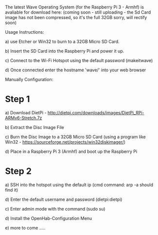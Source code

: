 The latest Wave Operating System (for the Raspberry Pi 3 - Armhf) is avaliable for download here:
(coming soon - still uploading - the Sd Card image has not been compressed, so it's the full 32GB sorry, will rectify soon)

Usage Instructions:

a) use Etcher or Win32 to burn to a 32GB Micro SD Card. 

b) Insert the SD Card into the Raspberry Pi and power it up.

c) Connect to the Wi-Fi Hotspot using the default password (makeitwave)

d) Once connected enter the hostname 'wave/' into your web browser

Manually Configuration: 

# Step 1
a) Download DietPi - http://dietpi.com/downloads/images/DietPi_RPi-ARMv6-Stretch.7z

b) Extract the Disc Image File

c) Burn the Disc Image to a 32GB Micro SD Card (using a program like Win32 - https://sourceforge.net/projects/win32diskimager/)

d) Place in a Raspberry Pi 3 (Armhf) and boot up the Raspberry Pi

# Step 2

a) SSH into the hotspot using the default ip (cmd command: arp -a should find it)

d) Enter the default username and password (dietpi:dietpi)

c) Enter admin mode with the command (sudo su)

d) Install the OpenHab-Configuration Menu 

e) more to come .....
